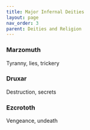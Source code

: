 ```yaml
---
title: Major Infernal Deities
layout: page
nav_order: 3
parent: Deities and Religion
---
```


### Marzomuth
Tyranny, lies, trickery

### Druxar 
Destruction, secrets

### Ezcrototh 
Vengeance, undeath
